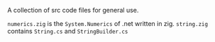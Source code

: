 A collection of src code files for general use.


`numerics.zig` is the `System.Numerics` of .net written in zig.
`string.zig` contains `String.cs` and `StringBuilder.cs`
